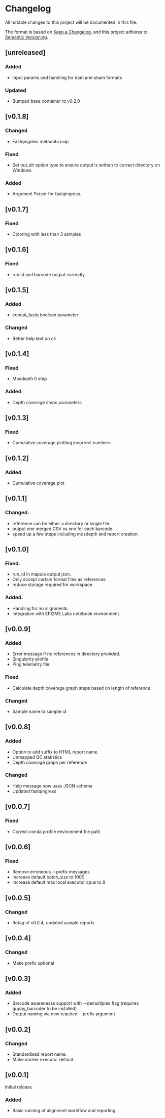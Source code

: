 # Changelog
All notable changes to this project will be documented in this file.

The format is based on [Keep a Changelog](https://keepachangelog.com/en/1.0.0/),
and this project adheres to [Semantic Versioning](https://semver.org/spec/v2.0.0.html).

## [unreleased]
### Added
- Input params and handling for bam and ubam formats
### Updated
- Bumped base container to v0.2.0

## [v0.1.8]
### Changed
- Fastqingress metadata map
### Fixed
- Set out_dir option type to ensure output is written to correct directory on Windows.
### Added
- Argument Parser for fastqingress.

## [v0.1.7]
### Fixed
- Coloring with less than 3 samples

## [v0.1.6]
### Fixed
- run id and barcode output correctly

## [v0.1.5]
### Added
- concat_fastq boolean parameter
### Changed
- Better help text on cli

## [v0.1.4]
### Fixed
- Mosdepth 0 step
### Added
- Depth coverage steps parameters

## [v0.1.3]
### Fixed
- Cumulative coverage plotting incorrect numbers

## [v0.1.2]
### Added
- Cumulative coverage plot

## [v0.1.1]
### Changed.
- reference can be either a directory or single file.
- output one merged CSV vs one for each barcode.
- speed up a few steps including mosdepth and report creation.

## [v0.1.0]
### Fixed.
- run_id in mapula output json.
- Only accept certain format files as references.
- reduce storage required for workspace.
### Added.
- Handling for no alignments.
- Integration with EPI2ME Labs notebook environment.

## [v0.0.9]
### Added
- Error message if no references in directory provided.
- Singularity profile.
- Ping telemetry file.
### Fixed
- Calculate depth coverage graph steps based on length of reference.
### Changed
- Sample name to sample id

## [v0.0.8]
### Added
- Option to add suffix to HTML report name.
- Unmapped QC statistics
- Depth coverage graph per reference
### Changed
- Help message now uses JSON schema
- Updated fastqingress

## [v0.0.7]
### Fixed
- Correct conda profile environment file path

## [v0.0.6]
### Fixed
- Remove erroneous --prefix messages
- Increase default batch_size to 1000
- Increase default max local executor cpus to 8

## [v0.0.5]
### Changed
- Retag of v0.0.4, updated sample reports

## [v0.0.4]
### Changed
- Make prefix optional


## [v0.0.3]
### Added
- Barcode awarenesss support with --demultiplex flag (requires guppy_barcoder to be installed)
- Output naming via new required --prefix argument


## [v0.0.2]
### Changed
- Standardised report name.
- Make docker executor default.

## [v0.0.1]

Initial release

### Added
- Basic running of alignment workflow and reporting
